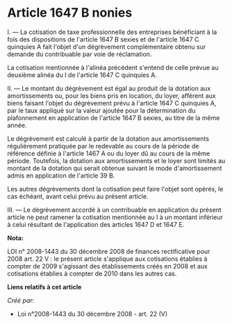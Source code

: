 # Article 1647 B nonies

I. ― La cotisation de taxe professionnelle des entreprises bénéficiant à la fois  des dispositions de l'article 1647 B sexies
et de l'article 1647 C quinquies A  fait l'objet d'un dégrèvement complémentaire obtenu sur demande du contribuable  par voie
de réclamation.

La cotisation mentionnée à l'alinéa  précédent s'entend de celle prévue au deuxième alinéa du I de l'article 1647 C
quinquies A.

II. ― Le montant du dégrèvement est égal au  produit de la dotation aux amortissements ou, pour les biens pris en location,
du loyer, afférent aux biens faisant l'objet du dégrèvement prévu à l'article  1647 C quinquies A, par le taux appliqué sur
la valeur ajoutée pour la  détermination du plafonnement en application de l'article 1647 B sexies, au  titre de la même
année.

Le dégrèvement est calculé à partir  de la dotation aux amortissements régulièrement pratiquée par le redevable au  cours de
la période de référence définie à l'article 1467 A ou du loyer dû au  cours de la même période. Toutefois, la dotation aux
amortissements et le loyer  sont limités au montant de la dotation qui serait obtenue suivant le mode  d'amortissement admis
en application de l'article 39 B.

Les  autres dégrèvements dont la cotisation peut faire l'objet sont opérés, le cas  échéant, avant celui prévu au présent
article.

III. ― Le  dégrèvement accordé à un contribuable en application du présent article ne peut  ramener la cotisation mentionnée
au I à un montant inférieur à celui résultant  de l'application des articles 1647 D et 1647 E.

**Nota:**

LOI n° 2008-1443 du 30 décembre 2008 de finances rectificative pour 2008 art. 22 V : le présent article s'applique aux
cotisations établies à compter de 2009 s'agissant des  établissements créés en 2008 et aux cotisations établies  à compter de
2010 dans les autres cas.

**Liens relatifs à cet article**

_Créé par_:

  - Loi n°2008-1443 du 30 décembre 2008 - art. 22 (V)
